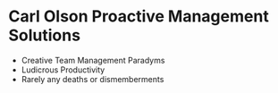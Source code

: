 # Carl Olson Proactive Management Solutions


 * Creative Team Management Paradyms
 * Ludicrous Productivity
 * Rarely any deaths or dismemberments
